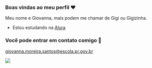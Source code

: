 ### Boas vindas ao meu perfil ♥

Meu nome e Giovanna, mais podem me chamar de Gigi ou Gigizinha.

- Estou estudando na [Alura](https://www.alura.com.br/)

 ### Você pode entrar em contato comigo  📧

 giovanna.moreira.santos@escola.pr.gov.br
 


![](https://media.tenor.com/JWJRjZFUa_cAAAAC/one-piece-anime.gif)
